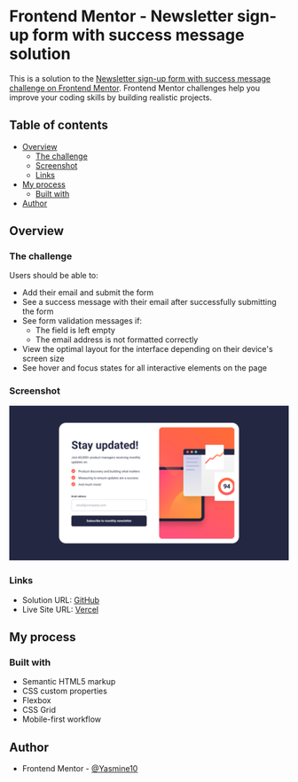 # Frontend Mentor - Newsletter sign-up form with success message solution

This is a solution to the [Newsletter sign-up form with success message challenge on Frontend Mentor](https://www.frontendmentor.io/challenges/newsletter-signup-form-with-success-message-3FC1AZbNrv). Frontend Mentor challenges help you improve your coding skills by building realistic projects.

## Table of contents

- [Overview](#overview)
    - [The challenge](#the-challenge)
    - [Screenshot](#screenshot)
    - [Links](#links)
- [My process](#my-process)
    - [Built with](#built-with)
- [Author](#author)

## Overview

### The challenge

Users should be able to:

- Add their email and submit the form
- See a success message with their email after successfully submitting the form
- See form validation messages if:
    - The field is left empty
    - The email address is not formatted correctly
- View the optimal layout for the interface depending on their device's screen size
- See hover and focus states for all interactive elements on the page

### Screenshot

![Project preview](https://github.com/Yasmine10/newsletter-signup-with-success-message/blob/main/public/project_preview.png?raw=true)

### Links

- Solution URL: [GitHub](https://github.com/Yasmine10/newsletter-signup-with-success-message/)
- Live Site URL: [Vercel](https://newsletter-signup-with-success-message-yasmine10.vercel.app/)

## My process

### Built with

- Semantic HTML5 markup
- CSS custom properties
- Flexbox
- CSS Grid
- Mobile-first workflow

## Author

- Frontend Mentor - [@Yasmine10](https://www.frontendmentor.io/profile/Yasmine10)